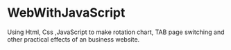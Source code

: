 # WebWithJavaScript
Using Html, Css ,JavaScript to make rotation chart, TAB page switching and other practical effects of an business website.
